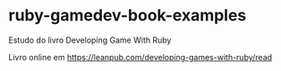 # ruby-gamedev-book-examples
Estudo do livro Developing Game With Ruby

Livro online em https://leanpub.com/developing-games-with-ruby/read
